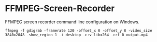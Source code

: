 # FFMPEG-Screen-Recorder
FFMPEG screen recorder command line configuration on Windows.

```shell
ffmpeg -f gdigrab -framerate 120 -offset_x 0 -offset_y 0 -video_size 3840x2048 -show_region 1 -i desktop -c:v libx264 -crf 0 output.mp4
```
